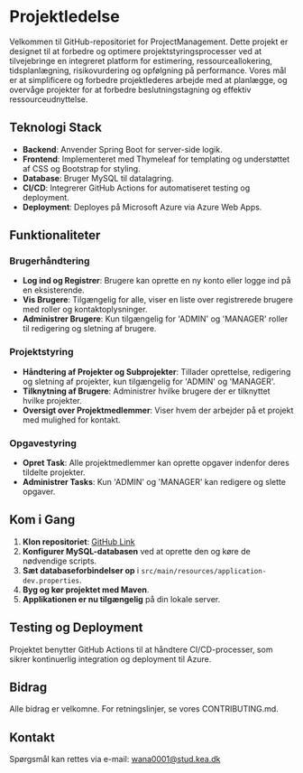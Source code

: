 # Projektledelse

Velkommen til GitHub-repositoriet for ProjectManagement. Dette projekt er designet til at forbedre og optimere projektstyringsprocesser ved at tilvejebringe en integreret platform for estimering, ressourceallokering, tidsplanlægning, risikovurdering og opfølgning på performance. Vores mål er at simplificere og forbedre projektlederes arbejde med at planlægge, og overvåge projekter for at forbedre beslutningstagning og effektiv ressourceudnyttelse.

## Teknologi Stack
- **Backend**: Anvender Spring Boot for server-side logik.
- **Frontend**: Implementeret med Thymeleaf for templating og understøttet af CSS og Bootstrap for styling.
- **Database**: Bruger MySQL til datalagring.
- **CI/CD**: Integrerer GitHub Actions for automatiseret testing og deployment.
- **Deployment**: Deployes på Microsoft Azure via Azure Web Apps.

## Funktionaliteter

### Brugerhåndtering
- **Log ind og Registrer**: Brugere kan oprette en ny konto eller logge ind på en eksisterende.
- **Vis Brugere**: Tilgængelig for alle, viser en liste over registrerede brugere med roller og kontaktoplysninger.
- **Administrer Brugere**: Kun tilgængelig for 'ADMIN' og 'MANAGER' roller til redigering og sletning af brugere.

### Projektstyring
- **Håndtering af Projekter og Subprojekter**: Tillader oprettelse, redigering og sletning af projekter, kun tilgængelig for 'ADMIN' og 'MANAGER'.
- **Tilknytning af Brugere**: Administrer hvilke brugere der er tilknyttet hvilke projekter.
- **Oversigt over Projektmedlemmer**: Viser hvem der arbejder på et projekt med mulighed for kontakt.

### Opgavestyring
- **Opret Task**: Alle projektmedlemmer kan oprette opgaver indenfor deres tildelte projekter.
- **Administrer Tasks**: Kun 'ADMIN' og 'MANAGER' kan redigere og slette opgaver.

## Kom i Gang

1. **Klon repositoriet**: [GitHub Link](https://github.com/wzNaji/ProjectManagement.git)
2. **Konfigurer MySQL-databasen** ved at oprette den og køre de nødvendige scripts.
3. **Sæt databaseforbindelser op** i `src/main/resources/application-dev.properties`.
4. **Byg og kør projektet med Maven**.
5. **Applikationen er nu tilgængelig** på din lokale server.

## Testing og Deployment
Projektet benytter GitHub Actions til at håndtere CI/CD-processer, som sikrer kontinuerlig integration og deployment til Azure.

## Bidrag
Alle bidrag er velkomne. For retningslinjer, se vores CONTRIBUTING.md.

## Kontakt
Spørgsmål kan rettes via e-mail: wana0001@stud.kea.dk
